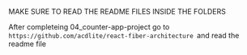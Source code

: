 MAKE SURE TO READ THE README FILES INSIDE THE FOLDERS<br>

After completeing 04_counter-app-project go to `https://github.com/acdlite/react-fiber-architecture `and read the readme file
